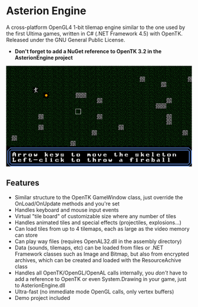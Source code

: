 # Asterion Engine
A cross-platform OpenGL4 1-bit tilemap engine similar to the one used by the first Ultima games, written in C# (.NET Framework 4.5) with OpenTK. Released under the GNU General Public License.

- **Don't forget to add a NuGet reference to OpenTK 3.2 in the AsterionEngine project**

![Preview images](Preview.png)

## Features
- Similar structure to the OpenTK GameWindow class, just override the OnLoad/OnUpdate methods and you're set
- Handles keyboard and mouse input events
- Virtual "tile board" of customizable size where any number of tiles
- Handles animated tiles and special effects (projectiles, explosions...)
- Can load tiles from up to 4 tilemaps, each as large as the video memory can store
- Can play way files (requires OpenAL32.dll in the assembly directory)
- Data (sounds, tilemaps, etc) can be loaded from files or .NET Framework classes such as Image and Bitmap, but also from encrypted archives, which can be created and loaded with the ResourceAchive class
- Handles all OpenTK/OpenGL/OpenAL calls internally, you *don't* have to add a reference to OpenTK or even System.Drawing in your game, just to AsterionEngine.dll
- Ultra-fast (no immediate mode OpenGL calls, only vertex buffers)
- Demo project included
